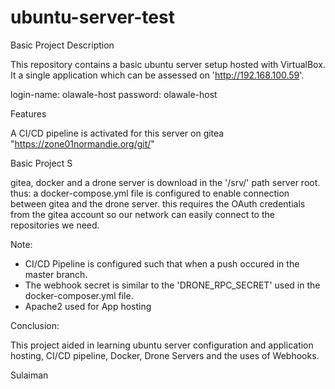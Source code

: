 # ubuntu-server-test

Basic Project Description

This repository contains a basic ubuntu server setup hosted with VirtualBox. It a single application which can be assessed on 'http://192.168.100.59'. 

login-name: olawale-host
password: olawale-host

Features

A CI/CD pipeline is activated for this server on gitea "https://zone01normandie.org/git/"


Basic Project S

gitea, docker and a drone server is download in the '/srv/' path server root. thus: a docker-compose.yml file is configured to enable connection between gitea and the drone server. this requires the OAuth credentials from the gitea account so our network can easily connect to the repositories we need. 

Note:

- CI/CD Pipeline is configured such that when a push occured in the master branch.
- The webhook secret is similar to the 'DRONE_RPC_SECRET' used in the docker-composer.yml file.
- Apache2 used for App hosting


Conclusion:

This project aided in learning ubuntu server configuration and application hosting, CI/CD pipeline, Docker, Drone Servers and the uses of Webhooks.

Sulaiman